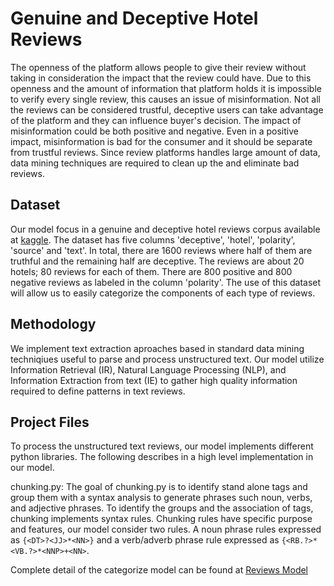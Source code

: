 # Genuine and Deceptive Hotel Reviews
The openness of the platform allows people to give their review without taking in consideration the impact that the review could have. Due to this openness and the amount of information that platform holds it is impossible to verify every single review, this causes an issue of misinformation. Not all the reviews can be considered trustful, deceptive users can take advantage of the platform and they can influence buyer's decision.  The impact of misinformation could be both positive and negative. Even in a positive impact, misinformation is bad for the consumer and it should be separate from trustful reviews. Since review platforms handles large amount of data, data mining techniques are required to clean up the and eliminate bad reviews.


## Dataset
Our model focus in a genuine and deceptive hotel reviews corpus available at [kaggle](https://www.kaggle.com/rtatman/deceptive-opinion-spam-corpus). The dataset has five columns 'deceptive', 'hotel', 'polarity', 'source' and 'text'. In total, there are 1600 reviews where half of them are truthful and the remaining half are deceptive. The reviews are about 20 hotels; 80 reviews for each of them. There are 800 positive and 800 negative reviews as labeled in the column 'polarity'. The use of this dataset will allow us to easily categorize the components of each type of reviews.

## Methodology
We implement text extraction aproaches based in standard data mining techniqiues useful to parse and process unstructured text. Our model utilize Information Retrieval (IR), Natural Language Processing (NLP), and Information Extraction from text (IE) to gather high quality information required to define patterns in text reviews.

## Project Files
To process the unstructured text reviews, our model implements different python libraries. The following describes in a high level implementation in our model.

chunking.py: The goal of chunking.py is to identify stand alone tags and group them with a syntax analysis to generate phrases such noun, verbs, and adjective phrases. To identify the groups and the association of tags, chunking implements syntax rules. Chunking rules have specific purpose and features, our model consider two rules.  A noun phrase rules expressed as `{<DT>?<JJ>*<NN>}` and a verb/adverb phrase rule expressed as `{<RB.?>*<VB.?>*<NNP>+<NN>`.

Complete detail of the categorize model can be found at [Reviews Model](https://sites.google.com/view/dataminingspring2019/home)
